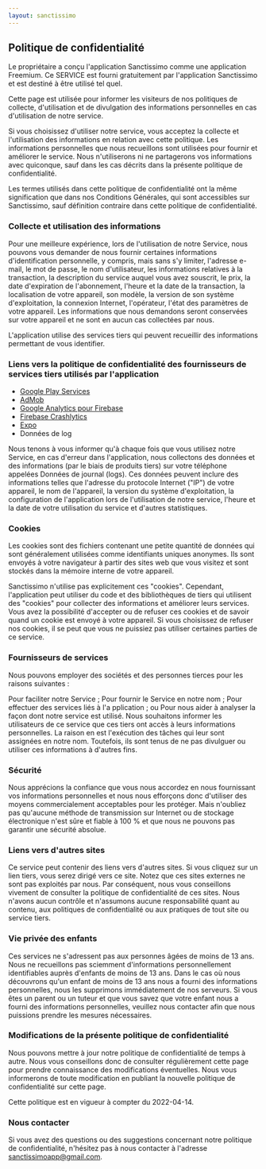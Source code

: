 ```yaml
---
layout: sanctissimo
---
```



##  Politique de confidentialité

Le propriétaire a conçu l'application Sanctissimo comme une application Freemium. Ce SERVICE est fourni gratuitement par l'application Sanctissimo et est destiné à être utilisé tel quel.

Cette page est utilisée pour informer les visiteurs de nos politiques de collecte, d'utilisation et de divulgation des informations personnelles en cas d'utilisation de notre service.

Si vous choisissez d'utiliser notre service, vous acceptez la collecte et l'utilisation des informations en relation avec cette politique. Les informations personnelles que nous recueillons sont utilisées pour fournir et améliorer le service. Nous n'utiliserons ni ne partagerons vos informations avec quiconque, sauf dans les cas décrits dans la présente politique de confidentialité.

Les termes utilisés dans cette politique de confidentialité ont la même signification que dans nos Conditions Générales, qui sont accessibles sur Sanctissimo, sauf définition contraire dans cette politique de confidentialité.

### Collecte et utilisation des informations

Pour une meilleure expérience, lors de l'utilisation de notre Service, nous pouvons vous demander de nous fournir certaines informations d'identification personnelle, y compris, mais sans s'y limiter, l'adresse e-mail, le mot de passe, le nom d'utilisateur, les informations relatives à la transaction, la description du service auquel vous avez souscrit, le prix, la date d'expiration de l'abonnement, l'heure et la date de la transaction, la localisation de votre appareil, son modèle, la version de son système d'exploitation, la connexion Internet, l'opérateur, l'état des paramètres de votre appareil. Les informations que nous demandons seront conservées sur votre appareil et ne sont en aucun cas collectées par nous.

L'application utilise des services tiers qui peuvent recueillir des informations permettant de vous identifier.

### Liens vers la politique de confidentialité des fournisseurs de services tiers utilisés par l'application

- [Google Play Services](https://www.google.com/policies/privacy/)
- [AdMob](https://support.google.com/admob/answer/6128543?hl=en)
- [Google Analytics pour Firebase](https://firebase.google.com/policies/analytics)
- [Firebase Crashlytics](https://firebase.google.com/support/privacy/)
- [Expo](https://expo.io/privacy)
- Données de log

Nous tenons à vous informer qu'à chaque fois que vous utilisez notre Service, en cas d'erreur dans l'application, nous collectons des données et des informations (par le biais de produits tiers) sur votre téléphone appelées Données de journal (logs). Ces données peuvent inclure des informations telles que l'adresse du protocole Internet ("IP") de votre appareil, le nom de l'appareil, la version du système d'exploitation, la configuration de l'application lors de l'utilisation de notre service, l'heure et la date de votre utilisation du service et d'autres statistiques.

### Cookies

Les cookies sont des fichiers contenant une petite quantité de données qui sont généralement utilisées comme identifiants uniques anonymes. Ils sont envoyés à votre navigateur à partir des sites web que vous visitez et sont stockés dans la mémoire interne de votre appareil.

Sanctissimo n'utilise pas explicitement ces "cookies". Cependant, l'application peut utiliser du code et des bibliothèques de tiers qui utilisent des "cookies" pour collecter des informations et améliorer leurs services. Vous avez la possibilité d'accepter ou de refuser ces cookies et de savoir quand un cookie est envoyé à votre appareil. Si vous choisissez de refuser nos cookies, il se peut que vous ne puissiez pas utiliser certaines parties de ce service.

### Fournisseurs de services

Nous pouvons employer des sociétés et des personnes tierces pour les raisons suivantes :

Pour faciliter notre Service ;
Pour fournir le Service en notre nom ;
Pour effectuer des services liés à l'a pplication ; ou
Pour nous aider à analyser la façon dont notre service est utilisé.
Nous souhaitons informer les utilisateurs de ce service que ces tiers ont accès à leurs informations personnelles. La raison en est l'exécution des tâches qui leur sont assignées en notre nom. Toutefois, ils sont tenus de ne pas divulguer ou utiliser ces informations à d'autres fins.

### Sécurité

Nous apprécions la confiance que vous nous accordez en nous fournissant vos informations personnelles et nous nous efforçons donc d'utiliser des moyens commercialement acceptables pour les protéger. Mais n'oubliez pas qu'aucune méthode de transmission sur Internet ou de stockage électronique n'est sûre et fiable à 100 % et que nous ne pouvons pas garantir une sécurité absolue.

### Liens vers d'autres sites

Ce service peut contenir des liens vers d'autres sites. Si vous cliquez sur un lien tiers, vous serez dirigé vers ce site. Notez que ces sites externes ne sont pas exploités par nous. Par conséquent, nous vous conseillons vivement de consulter la politique de confidentialité de ces sites. Nous n'avons aucun contrôle et n'assumons aucune responsabilité quant au contenu, aux politiques de confidentialité ou aux pratiques de tout site ou service tiers.

### Vie privée des enfants

Ces services ne s'adressent pas aux personnes âgées de moins de 13 ans. Nous ne recueillons pas sciemment d'informations personnellement identifiables auprès d'enfants de moins de 13 ans. Dans le cas où nous découvrons qu'un enfant de moins de 13 ans nous a fourni des informations personnelles, nous les supprimons immédiatement de nos serveurs. Si vous êtes un parent ou un tuteur et que vous savez que votre enfant nous a fourni des informations personnelles, veuillez nous contacter afin que nous puissions prendre les mesures nécessaires.

### Modifications de la présente politique de confidentialité

Nous pouvons mettre à jour notre politique de confidentialité de temps à autre. Nous vous conseillons donc de consulter régulièrement cette page pour prendre connaissance des modifications éventuelles. Nous vous informerons de toute modification en publiant la nouvelle politique de confidentialité sur cette page.

Cette politique est en vigueur à compter du 2022-04-14.

### Nous contacter

Si vous avez des questions ou des suggestions concernant notre politique de confidentialité, n'hésitez pas à nous contacter à l'adresse sanctissimoapp@gmail.com.
